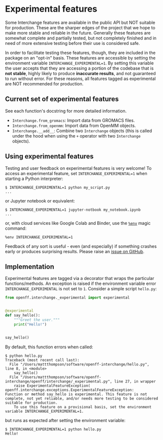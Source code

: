 # Experimental features

Some Interchange features are available in the public API but NOT suitable for production. These are the sharper edges of the project that we hope to make more stable and reliable in the future. Generally these features are somewhat complete and partially tested, but not completely finished and in need of more extensive testing before their use is considered safe.

In order to facilitate testing these features, though, they are included in the package on an "opt-in" basis. These features are accessible by setting the environment variable `INTERCHANGE_EXPERIMENTAL=1`. By setting this variable the user accepts that they are accessing a portion of the codebase that is **not stable**, highly likely to produce **inaccurate results**, and not guaranteed to run without error. For these reasons, all features tagged as experimental are NOT recommended for production.

## Current set of experimental features

See each function's docstring for more detailed information.

* `Interchange.from_gromacs`: Import data from GROMACS files.
* `Interchange.from_openmm`: Import data from OpenMM objects.
* `Interchange.__add__`: Combine two `Interchange` objects (this is called under the hood when using the `+` operator with two `Interchange` objects).

## Using experimental features

Testing and user feedback on experimental features is very welcome! To access an experimental feature, set  `INTERCHANGE_EXPERIMENTAL=1` when starting a Python interpreter:

```shell
$ INTERCHANGE_EXPERIMENTAL=1 python my_script.py
...
```

or Jupyter notebook or equivalent:

```shell
$ INTERCHANGE_EXPERIMENTAL=1 jupyter-notbook my_notebook.ipynb
...
```

or, with cloud services like Google Colab and Binder, use the [`%env`](https://ipython.readthedocs.io/en/stable/interactive/magics.html#magic-env) magic command:

```
%env INTERCHANGE_EXPERIMENTAL=1
```

Feedback of any sort is useful - even (and especially) if something crashes early or produces surprising results. Please raise an [issue on GitHub](https://github.com/openforcefield/openff-interchange/issues/new).

## Implementation

Experimental features are tagged via a decorator that wraps the particular functions/methods. An exception is raised if the environment variable error `INTERCHANGE_EXPERIMENTAL` is not set to `1`. Consider a simple script `hello.py`:

```python
from openff.interchange._experimental import experimental


@experimental
def say_hello():
    """Greet the user."""
    print("Hello!")


say_hello()
```

By default, this function errors when called:

```shell
$ python hello.py
Traceback (most recent call last):
  File "/Users/mattthompson/software/openff-interchange/hello.py", line 8, in <module>
    say_hello()
  File "/Users/mattthompson/software/openff-interchange/openff/interchange/_experimental.py", line 27, in wrapper
    raise ExperimentalFeatureException(
openff.interchange.exceptions.ExperimentalFeatureException:
Function or method say_hello is experimental. This feature is not complete, not yet reliable, and/or needs more testing to be considered suitable for production.
    To use this feature on a provisional basis, set the environment variable INTERCHANGE_EXPERIMENTAL=1.
```

but runs as expected after setting the environment variable:

```shell
$ INTERCHANGE_EXPERIMENTAL=1 python hello.py
Hello!
```

